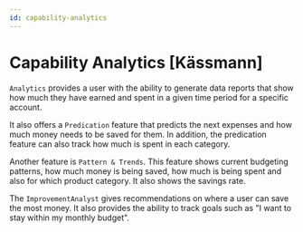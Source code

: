 ```yaml
---
id: capability-analytics
---
```


# Capability Analytics [Kässmann]

`Analytics` provides a user with the ability to generate data reports that show how much they have earned and spent in a given time period for a specific account.

It also offers a `Predication` feature that predicts the next expenses and how much money needs to be saved for them.
In addition, the predication feature can also track how much is spent in each category.

Another feature is `Pattern & Trends`.
This feature shows current budgeting patterns, how much money is being saved, how much is being spent and also for which product category.
It also shows the savings rate.

The `ImprovementAnalyst` gives recommendations on where a user can save the most money.
It also provides the ability to track goals such as "I want to stay within my monthly budget".
